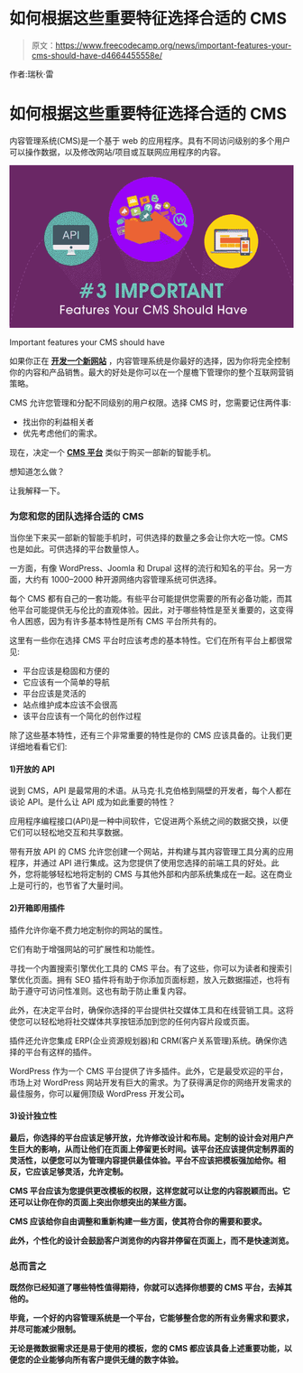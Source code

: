 # 如何根据这些重要特征选择合适的 CMS

> 原文：<https://www.freecodecamp.org/news/important-features-your-cms-should-have-d4664455558e/>

作者:瑞秋·雷

# **如何根据这些重要特征选择合适的 CMS**

内容管理系统(CMS)是一个基于 web 的应用程序。具有不同访问级别的多个用户可以操作数据，以及修改网站/项目或互联网应用程序的内容。

![d7tIaM7eu16cL8gab5YGeI-gHOxRrnWzZb5W](img/a414fe36a466b6585dd5619f31988516.png)

Important features your CMS should have

如果你正在 [**开发一个新网站**](https://www.goodfirms.co/directory/cms/top-website-development-companies) ，内容管理系统是你最好的选择，因为你将完全控制你的内容和产品销售。最大的好处是你可以在一个屋檐下管理你的整个互联网营销策略。

CMS 允许您管理和分配不同级别的用户权限。选择 CMS 时，您需要记住两件事:

*   找出你的利益相关者
*   优先考虑他们的需求。

现在，决定一个 [**CMS 平台**](https://en.wikipedia.org/wiki/Content_management_system) 类似于购买一部新的智能手机。

想知道怎么做？

让我解释一下。

### 为您和您的团队选择合适的 CMS

当你坐下来买一部新的智能手机时，可供选择的数量之多会让你大吃一惊。CMS 也是如此。可供选择的平台数量惊人。

一方面，有像 WordPress、Joomla 和 Drupal 这样的流行和知名的平台。另一方面，大约有 1000–2000 种开源网络内容管理系统可供选择。

每个 CMS 都有自己的一套功能。有些平台可能提供您需要的所有必备功能，而其他平台可能提供无与伦比的直观体验。因此，对于哪些特性是至关重要的，这变得令人困惑，因为有许多基本特性是所有 CMS 平台所共有的。

这里有一些你在选择 CMS 平台时应该考虑的基本特性。它们在所有平台上都很常见:

*   平台应该是稳固和方便的
*   它应该有一个简单的导航
*   平台应该是灵活的
*   站点维护成本应该不会很高
*   该平台应该有一个简化的创作过程

除了这些基本特性，还有三个非常重要的特性是你的 CMS 应该具备的。让我们更详细地看看它们:

#### **1)开放的 API**

说到 CMS，API 是最常用的术语。从马克·扎克伯格到隔壁的开发者，每个人都在谈论 API。是什么让 API 成为如此重要的特性？

应用程序编程接口(API)是一种中间软件，它促进两个系统之间的数据交换，以便它们可以轻松地交互和共享数据。

带有开放 API 的 CMS 允许您创建一个网站，并构建与其内容管理工具分离的应用程序，并通过 API 进行集成。这为您提供了使用您选择的前端工具的好处。此外，您将能够轻松地将定制的 CMS 与其他外部和内部系统集成在一起。这在商业上是可行的，也节省了大量时间。

#### **2)开箱即用插件**

插件允许你毫不费力地定制你的网站的属性。

它们有助于增强网站的可扩展性和功能性。

寻找一个内置搜索引擎优化工具的 CMS 平台。有了这些，你可以为读者和搜索引擎优化页面。拥有 SEO 插件将有助于你添加页面标题，放入元数据描述，也将有助于遵守可访问性准则。这也有助于防止重复内容。

此外，在决定平台时，确保你选择的平台提供社交媒体工具和在线营销工具。这将使您可以轻松地将社交媒体共享按钮添加到您的任何内容片段或页面。

插件还允许您集成 ERP(企业资源规划器)和 CRM(客户关系管理)系统。确保你选择的平台有这样的插件。

WordPress 作为一个 CMS 平台提供了许多插件。此外，它是最受欢迎的平台，市场上对 WordPress 网站开发有巨大的需求。为了获得满足你的网络开发需求的最佳服务，你可以雇佣顶级 WordPress 开发公司[](https://www.goodfirms.co/directory/cms/top-website-development-companies/wordpress)**。**

#### ****3)设计独立性****

**最后，你选择的平台应该足够开放，允许修改设计和布局。定制的设计会对用户产生巨大的影响，从而让他们在页面上停留更长时间。该平台还应该提供定制界面的灵活性，以便您可以为管理内容提供最佳体验。平台不应该把模板强加给你。相反，它应该足够灵活，允许定制。**

**CMS 平台应该为您提供更改模板的权限，这样您就可以让您的内容脱颖而出。它还可以让你在你的页面上突出你想突出的某些方面。**

**CMS 应该给你自由调整和重新构建一些方面，使其符合你的需要和要求。**

**此外，个性化的设计会鼓励客户浏览你的内容并停留在页面上，而不是快速浏览。**

### ****总而言之****

**既然你已经知道了哪些特性值得期待，你就可以选择你想要的 CMS 平台，去掉其他的。**

**毕竟，一个好的内容管理系统是一个平台，它能够整合您的所有业务需求和要求，并尽可能减少限制。**

**无论是微数据需求还是易于使用的模板，您的 CMS 都应该具备上述重要功能，以便您的企业能够向所有客户提供无缝的数字体验。**